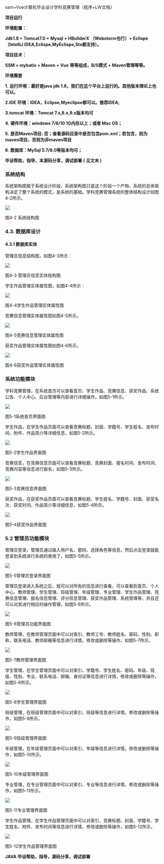 ssm+Vue计算机毕业设计学科竞赛管理（程序+LW文档）

**项目运行**

**环境配置：**

**Jdk1.8 + Tomcat7.0 + Mysql + HBuilderX** **（Webstorm也行）+ Eclispe（IntelliJ
IDEA,Eclispe,MyEclispe,Sts都支持）。**

**项目技术：**

**SSM + mybatis + Maven + Vue** **等等组成，B/S模式 + Maven管理等等。**

**环境需要**

**1.** **运行环境：最好是java jdk 1.8，我们在这个平台上运行的。其他版本理论上也可以。**

**2.IDE** **环境：IDEA，Eclipse,Myeclipse都可以。推荐IDEA;**

**3.tomcat** **环境：Tomcat 7.x,8.x,9.x版本均可**

**4.** **硬件环境：windows 7/8/10 1G内存以上；或者 Mac OS；**

**5.** **是否Maven项目: 否；查看源码目录中是否包含pom.xml；若包含，则为maven项目，否则为非maven项目**

**6.** **数据库：MySql 5.7/8.0等版本均可；**

**毕设帮助，指导，本源码分享，调试部署** **(** **见文末** **)**

###  系统结构

系统架构图属于系统设计阶段，系统架构图只是这个阶段一个产物，系统的总体架构决定了整个系统的模式，是系统的基础。学科竞赛管理系统的整体结构设计如图4-2所示。

![](./res/ca7a823ee07443f3bbfe0b2289db41a2.png)

图4-2 系统结构图

### 4.3. 数据库设计

#### 4.3.1 数据库实体

管理员信息结构图，如图4-3所示：

![](./res/97ad73a56db341fa96ad74bdebee4080.png)

图4-3 管理员信息实体结构图

学生作品管理实体属性图，如图4-4所示：

![](./res/9cba507d6cff4866920b12f820a139f3.png)

图4-4学生作品管理实体属性图

竞赛信息管理实体属性图如图4-5所示。

![](./res/290884e01d834374b67819b37d6b7738.png)

图4-5竞赛信息管理实体属性图

获奖作品管理实体属性图如图4-6所示。

![](./res/2ae23dce81da493187e30764377d06ca.png)

图4-6获奖作品管理实体属性图

### 系统功能模块

学科竞赛管理，在系统首页可以查看首页、学生作品、竞赛信息、获奖作品、系统公告、个人中心、后台管理等内容进行详细操作，如图5-1所示。

![](./res/4cbe425da3c64e3881bdfc7a8550bb40.png)

图5-1系统首页界面图

学生作品，在学生作品页面可以查看竞赛标题、封面、学籍号、学生姓名、发布时间、附件、作品简介等详细信息，如图5-2所示。

![](./res/08766b028e514918a907894d68cc10b8.png)

图5-2学生作品界面图

竞赛信息，在竞赛信息页面可以查看竞赛标题、竞赛封面、报名时间、发布时间、竞赛内容等信息进行报名，如图5-3所示。

![](./res/cfc69950499642599654a0473b924a0c.png)

图5-3竞赛信息界面图

获奖作品，在获奖作品页面可以查看竞赛标题、学生姓名、学籍号、封面、获奖名次、获奖时间、作品简介等详细信息，如图5-4所示。

![](./res/6593eb0427854d0f9561fd27283ecf3a.png)

图5-4获奖作品界面图

### 5.2 管理员功能模块

管理员登录，管理员通过输入用户名、密码、选择角色等信息，然后点击登录就能登录到系统进行系统的使用了，如图5-5所示。

![](./res/7db11f2c95f54bf7a2572a6951102c13.png)

图5-5管理员登录界面图

管理员登录进入系统之后，就可以对所有的信息进行查看，可以查看到首页、个人中心、教师管理、学生管理、班级管理、年级管理、专业管理、学生作品管理、竞赛信息管理、报名信息管理、评分信息管理、获奖作品管理、系统管理等，并且还可以对其进行相应的操作管理，如图5-6所示。

![](./res/9187abfcfd3c45f4b27a6219cfb6561b.png)

图5-6管理员功能界面图

教师管理，在教师管理页面中可以对索引、教师工号、教师姓名、密码、性别、职称、联系电话、教师邮箱等信息进行详情，修改或删除等操作，如图5-7所示。

![](./res/ccb4483eb390421ba3c1ead6705ce8d7.png)

图5-7教师管理界面图

学生管理，在学生管理页面中可以对索引、学籍号、学生姓名、密码、年级、班级、性别、专业、联系电话、邮箱、身份证等信息进行详情，修改或删除等操作，如图5-8所示。

![](./res/63a1df6a67ae4642acc46a306bd2a832.png)

图5-8学生管理界面图

班级管理，在班级管理页面中可以对索引、班级等信息进行详情，修改或删除等操作，如图5-9所示。

![](./res/f6b4a0565f5048c7b763d3ded3f3bf47.png)

图5-9班级管理界面图

年级管理，在年级管理页面中可以对索引、年级等信息进行详情，修改或删除等操作，如图5-10所示。

![](./res/112ce5a8e7ce4231b604b89d53c31473.png)

图5-10年级管理界面图

专业管理，在专业管理页面中可以对索引、专业等信息进行详情，修改或删除等操作，如图5-11所示。

![](./res/842674b14e6b4da0916fbfcdce984535.png)

图5-11专业管理界面图

学生作品管理，在学生作品管理页面中可以对索引、竞赛标题、封面、学籍号、学生姓名、附件、发布时间等信息进行详情，修改或删除等操作，如图5-12所示。

![](./res/55b43c8499e34ef59b8e8e4f713feb98.png)

图5-12学生作品管理界面图

**JAVA** **毕设帮助，指导，源码分享，调试部署**


